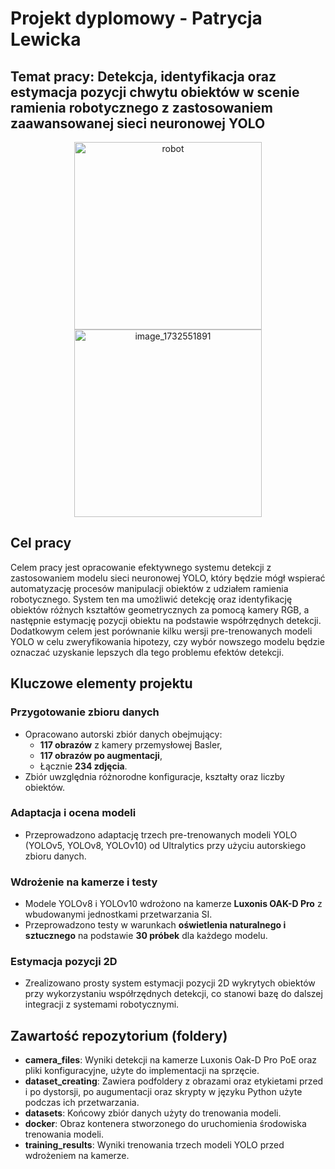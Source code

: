 # Projekt dyplomowy - Patrycja Lewicka

## Temat pracy: Detekcja, identyfikacja oraz estymacja pozycji chwytu obiektów w scenie ramienia robotycznego z zastosowaniem zaawansowanej sieci neuronowej YOLO


<p align="center">
  <img src="https://github.com/user-attachments/assets/bca1760c-0992-4122-80c1-342506b9dcce" alt="robot" width="300">
  <img src="https://github.com/user-attachments/assets/63537a03-5a56-48de-a1d0-b424f6fa782d" alt="image_1732551891" width="300">
</p>

## Cel pracy
Celem pracy jest opracowanie efektywnego systemu detekcji z zastosowaniem modelu sieci neuronowej YOLO, który będzie mógł wspierać automatyzację procesów manipulacji obiektów z udziałem ramienia robotycznego. System ten ma umożliwić detekcję oraz identyfikację obiektów różnych kształtów geometrycznych za pomocą kamery RGB, a następnie estymację pozycji obiektu na podstawie współrzędnych detekcji.
Dodatkowym celem jest porównanie kilku wersji pre-trenowanych modeli YOLO w celu zweryfikowania hipotezy, czy wybór nowszego modelu będzie oznaczać uzyskanie lepszych dla tego problemu efektów detekcji.

## Kluczowe elementy projektu

### Przygotowanie zbioru danych
- Opracowano autorski zbiór danych obejmujący:
  - **117 obrazów** z kamery przemysłowej Basler,
  - **117 obrazów po augmentacji**,
  - Łącznie **234 zdjęcia**.
- Zbiór uwzględnia różnorodne konfiguracje, kształty oraz liczby obiektów.

### Adaptacja i ocena modeli
- Przeprowadzono adaptację trzech pre-trenowanych modeli YOLO (YOLOv5, YOLOv8, YOLOv10) od Ultralytics przy użyciu autorskiego zbioru danych.

### Wdrożenie na kamerze i testy
- Modele YOLOv8 i YOLOv10 wdrożono na kamerze **Luxonis OAK-D Pro** z wbudowanymi jednostkami przetwarzania SI.
- Przeprowadzono testy w warunkach **oświetlenia naturalnego i sztucznego** na podstawie **30 próbek** dla każdego modelu.

### Estymacja pozycji 2D
- Zrealizowano prosty system estymacji pozycji 2D wykrytych obiektów przy wykorzystaniu współrzędnych detekcji, co stanowi bazę do dalszej integracji z systemami robotycznymi.

## Zawartość repozytorium (foldery)
- **camera_files**: Wyniki detekcji na kamerze Luxonis Oak-D Pro PoE oraz pliki konfiguracyjne, użyte do implementacji na sprzęcie.
- **dataset_creating**: Zawiera podfoldery z obrazami oraz etykietami przed i po dystorsji, po augumentacji oraz skrypty w języku Python użyte podczas ich przetwarzania.
- **datasets**: Końcowy zbiór danych użyty do trenowania modeli.
- **docker**: Obraz kontenera stworzonego do uruchomienia środowiska trenowania modeli.
- **training_results**: Wyniki trenowania trzech modeli YOLO przed wdrożeniem na kamerze.
  
